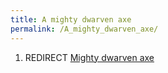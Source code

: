 ```yaml
---
title: A mighty dwarven axe
permalink: /A_mighty_dwarven_axe/
---
```


1.  REDIRECT [Mighty dwarven axe](Mighty_dwarven_axe "wikilink")